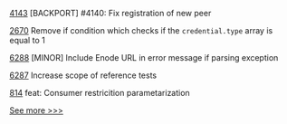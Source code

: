 
[4143](https://github.com/hyperledger/iroha/pull/4143) [BACKPORT] #4140: Fix registration of new peer

[2670](https://github.com/hyperledger/aries-cloudagent-python/pull/2670) Remove if condition which checks if the `credential.type` array is equal to 1

[6288](https://github.com/hyperledger/besu/pull/6288) [MINOR] Include Enode URL in error message if parsing exception

[6287](https://github.com/hyperledger/besu/pull/6287) Increase scope of reference tests

[814](https://github.com/hyperledger-labs/open-enterprise-agent/pull/814) feat: Consumer restricition parametarization 


[See more >>>](https://start-here.hyperledger.org/pull-requests)
